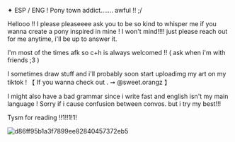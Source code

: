 
✦ ESP / ENG ! Pony town addict....... awful !! ;/

Hellooo !! 
I please pleaseeee ask you to be so kind to whisper me if you wanna create a pony inspired in mine ! I won't mind!!!! just please reach out for me anytime, i'll be up to answer it.

I'm most of the times afk so c+h is always welcomed !! ( ask when i'm with friends ;3 )

I sometimes draw stuff and i'll probably soon start uploadimg my art on my tiktok ! 
【 If you wanna check out . ➞ @sweet.orangz 】

I might also have a bad grammar since i write fast and english isn't my main language ! Sorry if i cause confusion between convos. but i try my best!!!


Tysm for reading !!1!!1!1! 

![d86ff95b1a3f7899ee82840457372eb5](https://github.com/user-attachments/assets/29ff2d83-8994-4a2d-9db1-dfb05340895a)
